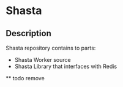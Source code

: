 # Shasta

## Description
Shasta repository contains to parts:
- Shasta Worker source
- Shasta Library that interfaces with Redis

** todo remove
